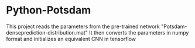 # Python-Potsdam
This project reads the parameters from the pre-trained network "Potsdam-denseprediction-distribution.mat"
It then converts the parameters in numpy format and initializes an equivalent CNN in tensorflow
